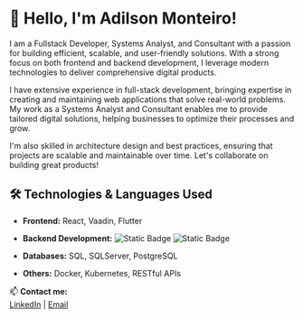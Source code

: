 # 👋 Hello, I'm Adilson Monteiro!

I am a Fullstack Developer, Systems Analyst, and Consultant with a passion for building efficient, scalable, and user-friendly solutions. With a strong focus on both frontend and backend development, I leverage modern technologies to deliver comprehensive digital products.

I have extensive experience in full-stack development, bringing expertise in creating and maintaining web applications that solve real-world problems. My work as a Systems Analyst and Consultant enables me to provide tailored digital solutions, helping businesses to optimize their processes and grow.

I'm also skilled in architecture design and best practices, ensuring that projects are scalable and maintainable over time. Let's collaborate on building great products!

## 🛠️ Technologies & Languages Used

- **Frontend:** React, Vaadin, Flutter
- **Backend Development:**
![Static Badge](https://img.shields.io/badge/Springboot-6DB33F?style=for-the-badge&logo=spring)
![Static Badge](https://img.shields.io/badge/ASP.NET%20Core-512BD4?style=for-the-badge&logo=dotnet)


- **Databases:** SQL, SQLServer, PostgreSQL
- **Others:** Docker, Kubernetes, RESTful APIs



📫 **Contact me:**  
[LinkedIn](https://www.linkedin.com/in/adilson-f-monteiro/) | [Email](mailto:adilson.monteiro.afm@gmail.com)





